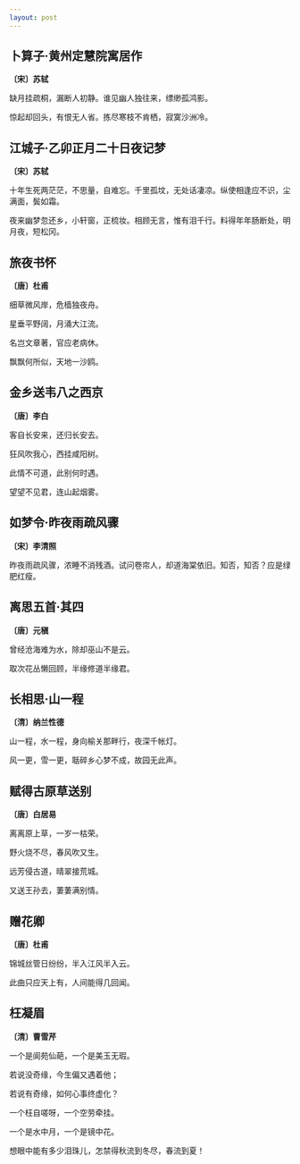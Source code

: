 ```yaml
---
layout: post
---
```

## 卜算子·黄州定慧院寓居作
**〔宋〕苏轼**

缺月挂疏桐，漏断人初静。谁见幽人独往来，缥缈孤鸿影。

惊起却回头，有恨无人省。拣尽寒枝不肯栖，寂寞沙洲冷。

## 江城子·乙卯正月二十日夜记梦
**〔宋〕苏轼**

十年生死两茫茫，不思量，自难忘。千里孤坟，无处话凄凉。纵使相逢应不识，尘满面，鬓如霜。

夜来幽梦忽还乡，小轩窗，正梳妆。相顾无言，惟有泪千行。料得年年肠断处，明月夜，短松冈。

## 旅夜书怀
**〔唐〕杜甫**

细草微风岸，危樯独夜舟。

星垂平野阔，月涌大江流。

名岂文章著，官应老病休。

飘飘何所似，天地一沙鸥。

## 金乡送韦八之西京
**〔唐〕李白**

客自长安来，还归长安去。

狂风吹我心，西挂咸阳树。

此情不可道，此别何时遇。

望望不见君，连山起烟雾。

## 如梦令·昨夜雨疏风骤
**〔宋〕李清照**

昨夜雨疏风骤，浓睡不消残酒。试问卷帘人，却道海棠依旧。知否，知否？应是绿肥红瘦。

## 离思五首·其四
**〔唐〕元稹**

曾经沧海难为水，除却巫山不是云。

取次花丛懒回顾，半缘修道半缘君。

## 长相思·山一程
**〔清〕纳兰性德**

山一程，水一程，身向榆关那畔行，夜深千帐灯。

风一更，雪一更，聒碎乡心梦不成，故园无此声。

## 赋得古原草送别
**〔唐〕白居易**

离离原上草，一岁一枯荣。

野火烧不尽，春风吹又生。

远芳侵古道，晴翠接荒城。

又送王孙去，萋萋满别情。

## 赠花卿
**〔唐〕杜甫**

锦城丝管日纷纷，半入江风半入云。

此曲只应天上有，人间能得几回闻。

## 枉凝眉
**〔清〕曹雪芹**

一个是阆苑仙葩，一个是美玉无瑕。

若说没奇缘，今生偏又遇着他；

若说有奇缘，如何心事终虚化？

一个枉自嗟呀，一个空劳牵挂。

一个是水中月，一个是镜中花。

想眼中能有多少泪珠儿，怎禁得秋流到冬尽，春流到夏！
